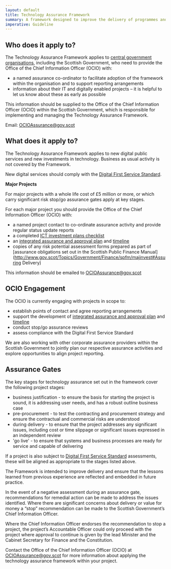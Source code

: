 ```yaml
---
layout: default
title: Technology Assurance Framework
summary: A framework designed to improve the delivery of programmes and projects developing IT and digital solutions.
imperative: Guideline
---
```


## Who does it apply to?

The Technology Assurance Framework applies to [central government organisations](https://beta.gov.scot/publications/central-government-organisations/), including the Scottish Government, who need to provide the Office of the Chief Information Officer (OCIO) with:

* a named assurance co-ordinator to facilitate adoption of the framework within the organisation and to support reporting arrangements
* information about their IT and digitally enabled projects – it is helpful to let us know about these as early as possible

This information should be supplied to the Office of the Chief Information Officer (OCIO) within the Scottish Government, which is responsible for implementing and managing the Technology Assurance Framework.

Email: [OCIOAssurance@gov.scot](mailto:OCIOAssurance@gov.scot)

## What does it apply to?

The Technology Assurance Framework applies to new digital public services and new investments in technology. Business as usual activity is not covered by the Framework.

New digital services should comply with the [Digital First Service Standard](/standards/digital-first/).

**Major Projects**

For major projects with a whole life cost of £5 million or more, or which carry significant risk stop/go assurance gates apply at key stages.

For each major project you should provide the Office of the Chief Information Officer (OCIO) with:
* a named project contact to co-ordinate assurance activity and provide regular status update reports
* a completed [ICT investment plans checklist](https://beta.gov.scot/publications/ict-investment-plan-checklist/)
* an [integrated assurance and approval plan](https://beta.gov.scot/publications/assurance-approval-outline-structure/) and [timeline](https://beta.gov.scot/publications/assurance-approval-plan-template/)
* copies of any risk potential assessment forms prepared as part of [assurance obligations set out in the Scottish Public Finance Manual](http://www.gov.scot/Topics/Government/Finance/spfm/majinvest#Assuring Delivery)

This information should be emailed to [OCIOAssurance@gov.scot](mailto:OCIOAssurance@gov.scot)

## OCIO Engagement

The OCIO is currently engaging with projects in scope to:

* establish points of contact and agree reporting arrangements
* support the development of [integrated assurance and approval plan](https://beta.gov.scot/publications/assurance-approval-outline-structure/) and [timeline](https://beta.gov.scot/publications/assurance-approval-plan-template/)
* conduct stop/go assurance reviews
* assess compliance with the Digital First Service Standard

We are also working with other corporate assurance providers within the Scottish Government to jointly plan our respective assurance activities and explore opportunities to align project reporting.


## Assurance Gates
The key stages for technology assurance set out in the framework cover the following project stages:

* business justification - to ensure the basis for starting the project is sound, it is addressing user needs, and has a robust outline business case
* pre-procurement - to test the contracting and procurement strategy and ensure the contractual and commercial risks are understood
* during delivery - to ensure that the project addresses any significant issues, including cost or time slippage or significant issues expressed in an independent review
* 'go live' - to ensure that systems and business processes are ready for service and capable of delivering

If a project is also subject to [Digital First Service Standard](/standards/digital-first/) assessments, these will be aligned as appropriate to the stages listed above.

The Framework is intended to improve delivery and ensure that the lessons learned from previous experience are reflected and embedded in future practice.

In the event of a negative assessment during an assurance gate, recommendations for remedial action can be made to address the issues identified. Where there are significant concerns about delivery or value for money a “stop” recommendation can be made to the Scottish Government’s Chief Information Officer.

Where the Chief Information Officer endorses the recommendation to stop a project, the project’s Accountable Officer could only proceed with the project where approval to continue is given by the lead Minister and the Cabinet Secretary for Finance and the Constitution.

Contact the Office of the Chief Information Officer (OCIO) at [OCIOAssurance@gov.scot](mailto:OCIOAssurance@gov.scot) for more information about applying the technology assurance framework within your project.
